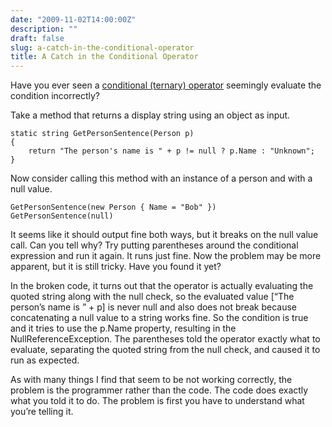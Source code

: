 ```yaml
---
date: "2009-11-02T14:00:00Z"
description: ""
draft: false
slug: a-catch-in-the-conditional-operator
title: A Catch in the Conditional Operator
---
```



Have you ever seen a [conditional (ternary) operator](http://msdn.microsoft.com/en-us/library/ty67wk28.aspx) seemingly evaluate the condition incorrectly?

Take a method that returns a display string using an object as input.

```
static string GetPersonSentence(Person p)
{
    return "The person's name is " + p != null ? p.Name : "Unknown";
}
```

Now consider calling this method with an instance of a person and with a null value.

```
GetPersonSentence(new Person { Name = "Bob" })
GetPersonSentence(null)
```

It seems like it should output fine both ways, but it breaks on the null value call. Can you tell why? Try putting parentheses around the conditional expression and run it again. It runs just fine. Now the problem may be more apparent, but it is still tricky. Have you found it yet?

In the broken code, it turns out that the operator is actually evaluating the quoted string along with the null check, so the evaluated value [“The person’s name is ” + p] is never null and also does not break because concatenating a null value to a string works fine. So the condition is true and it tries to use the p.Name property, resulting in the NullReferenceException. The parentheses told the operator exactly what to evaluate, separating the quoted string from the null check, and caused it to run as expected.

As with many things I find that seem to be not working correctly, the problem is the programmer rather than the code. The code does exactly what you told it to do. The problem is first you have to understand what you’re telling it.

